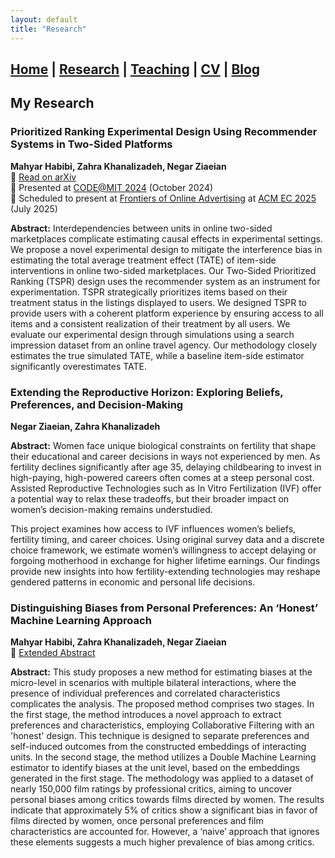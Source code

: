 ```yaml
---
layout: default
title: "Research"
---
```

## [Home](./index.md) | [Research](./research.md) | [Teaching](./teaching.md) | [CV](./cv.md) | [Blog](./misc.md)

## My Research

### **Prioritized Ranking Experimental Design Using Recommender Systems in Two-Sided Platforms**
**Mahyar Habibi, Zahra Khanalizadeh, Negar Ziaeian**  
📄 [Read on arXiv](https://www.arxiv.org/abs/2502.09806)  
🎤 Presented at [CODE@MIT 2024](https://ide.mit.edu/events/code24/) (October 2024)  
🎤 Scheduled to present at [Frontiers of Online Advertising](https://sites.google.com/view/ec25-ad-workshop/) at [ACM EC 2025](https://ec25.sigecom.org/) (July 2025)

**Abstract:** Interdependencies between units in online two-sided marketplaces complicate estimating causal effects in experimental settings. We propose a novel experimental design to mitigate the interference bias in estimating the total average treatment effect (TATE) of item-side interventions in online two-sided marketplaces. Our Two-Sided Prioritized Ranking (TSPR) design uses the recommender system as an instrument for experimentation. TSPR strategically prioritizes items based on their treatment status in the listings displayed to users. We designed TSPR to provide users with a coherent platform experience by ensuring access to all items and a consistent realization of their treatment by all users. We evaluate our experimental design through simulations using a search impression dataset from an online travel agency. Our methodology closely estimates the true simulated TATE, while a baseline item-side estimator significantly overestimates TATE.

### **Extending the Reproductive Horizon: Exploring Beliefs, Preferences, and Decision-Making**
**Negar Ziaeian, Zahra Khanalizadeh**

**Abstract:** Women face unique biological constraints on fertility that shape their educational and career decisions in ways not experienced by men. As fertility declines significantly after age 35, delaying childbearing to invest in high-paying, high-powered careers often comes at a steep personal cost. Assisted Reproductive Technologies such as In Vitro Fertilization (IVF) offer a potential way to relax these tradeoffs, but their broader impact on women’s decision-making remains understudied.

This project examines how access to IVF influences women’s beliefs, fertility timing, and career choices. Using original survey data and a discrete choice framework, we estimate women’s willingness to accept delaying or forgoing motherhood in exchange for higher lifetime earnings. Our findings provide new insights into how fertility-extending technologies may reshape gendered patterns in economic and personal life decisions.


### **Distinguishing Biases from Personal Preferences: An ‘Honest’ Machine Learning Approach**
**Mahyar Habibi, Zahra Khanalizadeh, Negar Ziaeian**  
📄 [Extended Abstract](/files/Abstract_Separating_Biases_from_Preferences.pdf)  

**Abstract:** This study proposes a new method for estimating biases at the micro-level in scenarios with multiple bilateral interactions, where the presence of individual preferences and correlated characteristics complicates the analysis.  The proposed method comprises two stages. In the first stage, the method introduces a novel approach to extract preferences and characteristics, employing Collaborative Filtering with an 'honest' design. This technique is designed to separate preferences and self-induced outcomes from the constructed embeddings of interacting units. In the second stage, the method utilizes a Double Machine Learning estimator to identify biases at the unit level, based on the embeddings generated in the first stage. The methodology was applied to a dataset of nearly 150,000 film ratings by professional critics, aiming to uncover personal biases among critics towards films directed by women. The results indicate that approximately 5% of critics show a significant bias in favor of films directed by women, once personal preferences and film characteristics are accounted for. However, a ‘naive’ approach that ignores these elements suggests a much higher prevalence of bias among critics. 
